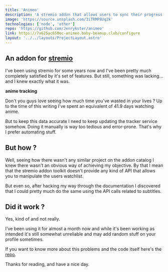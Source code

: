 ```yaml
---
title: 'Animeo'
description: 'A stremio addon that allows users to sync their progress to Anilist'
image: 'https://source.unsplash.com/3iTRMP8Uq2k'
technologies: ['node', 'other']
repo: 'https://github.com/Jenrykster/animeo'
link: https://7a625ac658ec-animeo.baby-beamup.club/configure
layout: '../../layouts/ProjectLayout.astro'
---
```


## An addon for [stremio](www.stremio.com)
I've been using stremio for some years now and I've been pretty much completely satisfied by it's set of features. But still, something was lacking... and I knew exactly what it was.

**anime tracking**

Don't you guys love seeing how much time you've wasted in your lives ? Up to the time of this writing I've spent an equivalent of 41.9 days watching anime.

But to keep this data accurate I need to keep updating the tracker service somehow. Doing it manually is way too tedious and error-prone. That's why I prefer automating stuff.

## But how ?

Well, seeing how there wasn't any similar project on the addon catalog I knew there wasn't an obvious way of achieving my objective. By that I mean that the stremio addon toolkit doesn't provide any kind of API that allows you to manipulate the users watchlist. 

But even so, after hacking my way through the documentation I discovered that I could pretty much do the same using the API calls related to subtitles.

## Did it work ?

Yes, kind of and not really. 

I've been using it for almost a month now and while it's been working as intended it's still somewhat unreliable and may add random stuff on your profile sometimes.

If you want to know more about this problems and the code itself here's the [repo](https://github.com/Jenrykster/animeo).

Thanks for reading, and have a nice day.